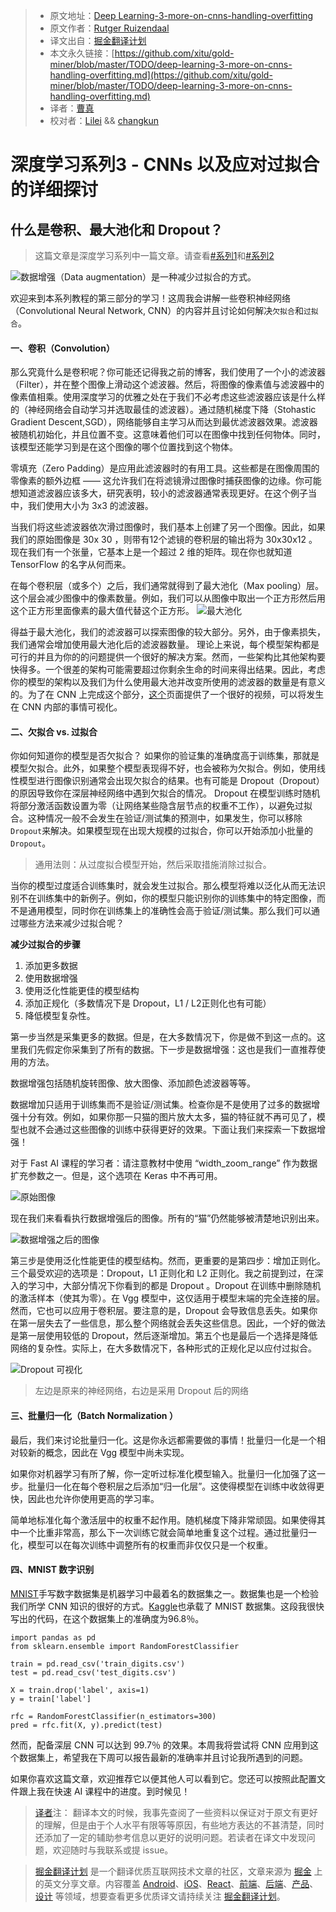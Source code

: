 
> * 原文地址：[Deep Learning-3-more-on-cnns-handling-overfitting](https://medium.com/towards-data-science/deep-learning-3-more-on-cnns-handling-overfitting-2bd5d99abe5d)
> * 原文作者：[Rutger Ruizendaal](https://medium.com/@r.ruizendaal)
> * 译文出自：[掘金翻译计划](https://github.com/xitu/gold-miner)
> * 本文永久链接：[https://github.com/xitu/gold-miner/blob/master/TODO/deep-learning-3-more-on-cnns-handling-overfitting.md](https://github.com/xitu/gold-miner/blob/master/TODO/deep-learning-3-more-on-cnns-handling-overfitting.md)
> * 译者：[曹真](https://github.com/lj147/)
> * 校对者：[Lilei](https://github.com/lileizhenshuai) && [changkun](https://github.com/changkun)

# 深度学习系列3 - CNNs 以及应对过拟合的详细探讨

## 什么是卷积、最大池化和 Dropout？

> 这篇文章是深度学习系列中一篇文章。请查看[#系列1](https://github.com/xitu/gold-miner/blob/master/TODO/deep-learning-1-setting-up-aws-image-recognition.md)和[#系列2](https://github.com/xitu/gold-miner/blob/master/TODO/deep-learning-2-convolutional-neural-networks.md)

![数据增强（Data augmentation）是一种减少过拟合的方式。](https://cdn-images-1.medium.com/max/1600/1*GUvLnDB2Q7lKHDNiwLQBNA.png)


 欢迎来到本系列教程的第三部分的学习！这周我会讲解一些卷积神经网络（Convolutional Neural Network, CNN）的内容并且讨论如何解决`欠拟合`和`过拟合`。

#### **一、卷积（Convolution）**

那么究竟什么是卷积呢？你可能还记得我之前的博客，我们使用了一个小的滤波器（Filter），并在整个图像上滑动这个滤波器。然后，将图像的像素值与滤波器中的像素值相乘。使用深度学习的优雅之处在于我们不必考虑这些滤波器应该是什么样的（神经网络会自动学习并选取最佳的滤波器）。通过随机梯度下降（Stohastic Gradient Descent,SGD），网络能够自主学习从而达到最优滤波器效果。滤波器被随机初始化，并且位置不变。这意味着他们可以在图像中找到任何物体。同时，该模型还能学习到是在这个图像的哪个位置找到这个物体。


零填充（Zero Padding）是应用此滤波器时的有用工具。这些都是在图像周围的零像素的额外边框 —— 这允许我们在将滤镜滑过图像时捕获图像的边缘。你可能想知道滤波器应该多大，研究表明，较小的滤波器通常表现更好。在这个例子当中，我们使用大小为 3x3 的滤波器。

当我们将这些滤波器依次滑过图像时，我们基本上创建了另一个图像。因此，如果我们的原始图像是 30x 30 ，则带有12个滤镜的卷积层的输出将为 30x30x12 。现在我们有一个张量，它基本上是一个超过 2 维的矩阵。现在你也就知道 TensorFlow 的名字从何而来。

在每个卷积层（或多个）之后，我们通常就得到了最大池化（Max pooling）层。这个层会减少图像中的像素数量。例如，我们可以从图像中取出一个正方形然后用这个正方形里面像素的最大值代替这个正方形。
![最大池化](https://cdn-images-1.medium.com/max/1600/1*GksqN5XY8HPpIddm5wzm7A.jpeg)
 
得益于最大池化，我们的滤波器可以探索图像的较大部分。另外，由于像素损失，我们通常会增加使用最大池化后的滤波器数量。
理论上来说，每个模型架构都是可行的并且为你的的问题提供一个很好的解决方案。然而，一些架构比其他架构要快得多。一个很差的架构可能需要超过你剩余生命的时间来得出结果。因此，考虑你的模型的架构以及我们为什么使用最大池并改变所使用的滤波器的数量是有意义的。为了在 CNN 上完成这个部分，[这个](http://yosinski.com/deepvis#toolbox)页面提供了一个很好的视频，可以将发生在 CNN 内部的事情可视化。


#### 二、欠拟合 vs. 过拟合

你如何知道你的模型是否欠拟合？ 如果你的验证集的准确度高于训练集，那就是模型欠拟合。此外，如果整个模型表现得不好，也会被称为欠拟合。例如，使用线性模型进行图像识别通常会出现欠拟合的结果。也有可能是  Dropout（Dropout）的原因导致你在深层神经网络中遇到欠拟合的情况。
Dropout 在模型训练时随机将部分激活函数设置为零（让网络某些隐含层节点的权重不工作），以避免过拟合。这种情况一般不会发生在验证/测试集的预测中，如果发生，你可以移除 `Dropout`来解决。如果模型现在出现大规模的过拟合，你可以开始添加小批量的 `Dropout`。


 

> 通用法则：从过度拟合模型开始，然后采取措施消除过拟合。

当你的模型过度适合训练集时，就会发生过拟合。那么模型将难以泛化从而无法识别不在训练集中的新例子。例如，你的模型只能识别你的训练集中的特定图像，而不是通用模型，同时你在训练集上的准确性会高于验证/测试集。那么我们可以通过哪些方法来减少过拟合呢？

**减少过拟合的步骤**

1. 添加更多数据
2. 使用数据增强
3. 使用泛化性能更佳的模型结构
4. 添加正规化（多数情况下是 Dropout，L1 / L2正则化也有可能）
5. 降低模型复杂性。
 
第一步当然是采集更多的数据。但是，在大多数情况下，你是做不到这一点的。这里我们先假定你采集到了所有的数据。下一步是数据增强：这也是我们一直推荐使用的方法。

数据增强包括随机旋转图像、放大图像、添加颜色滤波器等等。 

数据增加只适用于训练集而不是验证/测试集。检查你是不是使用了过多的数据增强十分有效。例如，如果你那一只猫的图片放大太多，猫的特征就不再可见了，模型也就不会通过这些图像的训练中获得更好的效果。下面让我们来探索一下数据增强！

对于 Fast AI 课程的学习者：请注意教材中使用 “width_zoom_range” 作为数据扩充参数之一。但是，这个选项在 Keras 中不再可用。

![原始图像](https://cdn-images-1.medium.com/max/1600/1*GqYnzBWEC0L8ehpMcwtkhw.png)

现在我们来看看执行数据增强后的图像。所有的“猫”仍然能够被清楚地识别出来。

![数据增强之后的图像](https://cdn-images-1.medium.com/max/1600/1*ozrEhNk2ONPXo4qDQjKPKw.png)

第三步是使用泛化性能更佳的模型结构。然而，更重要的是第四步：增加正则化。三个最受欢迎的选项是：Dropout，L1 正则化和 L2 正则化。我之前提到过，在深入的学习中，大部分情况下你看到的都是 Dropout 。Dropout 在训练中删除随机的激活样本（使其为零）。在 Vgg 模型中，这仅适用于模型末端的完全连接的层。然而，它也可以应用于卷积层。要注意的是，Dropout 会导致信息丢失。如果你在第一层失去了一些信息，那么整个网络就会丢失这些信息。因此，一个好的做法是第一层使用较低的 Dropout，然后逐渐增加。第五个也是最后一个选择是降低网络的复杂性。实际上，在大多数情况下，各种形式的正规化足以应付过拟合。

![Dropout 可视化](https://cdn-images-1.medium.com/max/1600/1*yIGb-kfxCAK0xiXipo6utA.png)
> 左边是原来的神经网络，右边是采用 Dropout 后的网络



#### **三、批量归一化（Batch Normalization ）**


最后，我们来讨论批量归一化。这是你永远都需要做的事情！批量归一化是一个相对较新的概念，因此在 Vgg 模型中尚未实现。

如果你对机器学习有所了解，你一定听过标准化模型输入。批量归一化加强了这一步。批量归一化在每个卷积层之后添加“归一化层”。这使得模型在训练中收敛得更快，因此也允许你使用更高的学习率。

简单地标准化每个激活层中的权重不起作用。随机梯度下降非常顽固。如果使得其中一个比重非常高，那么下一次训练它就会简单地重复这个过程。通过批量归一化，模型可以在每次训练中调整所有的权重而非仅仅只是一个权重。

#### **四、MNIST 数字识别**

[MNIST](http://yann.lecun.com/exdb/mnist/)手写数字数据集是机器学习中最着名的数据集之一。数据集也是一个检验我们所学 CNN 知识的很好的方式。[Kaggle](https://www.kaggle.com/c/digit-recognizer)也承载了 MNIST 数据集。这段我很快写出的代码，在这个数据集上的准确度为96.8％。
 

    import pandas as pd
    from sklearn.ensemble import RandomForestClassifier

    train = pd.read_csv('train_digits.csv')
    test = pd.read_csv('test_digits.csv')

    X = train.drop('label', axis=1)
    y = train['label']

    rfc = RandomForestClassifier(n_estimators=300)
    pred = rfc.fit(X, y).predict(test)


然而，配备深层 CNN 可以达到 99.7％ 的效果。本周我将尝试将 CNN 应用到这个数据集上，希望我在下周可以报告最新的准确率并且讨论我所遇到的问题。

如果你喜欢这篇文章，欢迎推荐它以便其他人可以看到它。您还可以按照此配置文件跟上我在快速 AI 课程中的进度。到时候见！

> [译者](https://github.com/lj147/)注： 翻译本文的时候，我事先查阅了一些资料以保证对于原文有更好的理解，但是由于个人水平有限等等原因，有些地方表达的不甚清楚，同时还添加了一定的辅助参考信息以更好的说明问题。若读者在译文中发现问题，欢迎随时与我联系或提 issue。

> [掘金翻译计划](https://github.com/xitu/gold-miner) 是一个翻译优质互联网技术文章的社区，文章来源为 [掘金](https://juejin.im) 上的英文分享文章。内容覆盖 [Android](https://github.com/xitu/gold-miner#android)、[iOS](https://github.com/xitu/gold-miner#ios)、[React](https://github.com/xitu/gold-miner#react)、[前端](https://github.com/xitu/gold-miner#前端)、[后端](https://github.com/xitu/gold-miner#后端)、[产品](https://github.com/xitu/gold-miner#产品)、[设计](https://github.com/xitu/gold-miner#设计) 等领域，想要查看更多优质译文请持续关注 [掘金翻译计划](https://github.com/xitu/gold-miner)。


